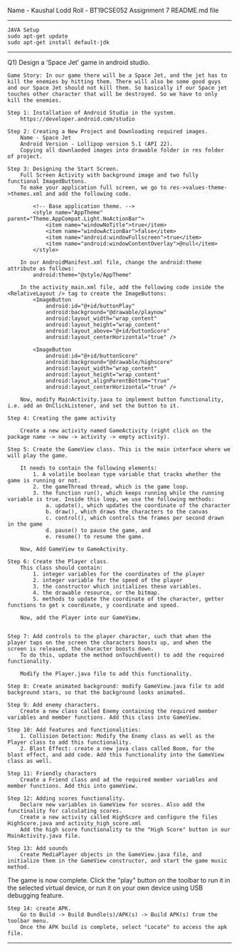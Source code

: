 Name - Kaushal Lodd
Roll - BT19CSE052
Assignment 7 README.md file

--------------------------------------------------------------------------------------------------------------------------------------

    JAVA Setup
    sudo apt-get update
    sudo apt-get install default-jdk

--------------------------------------------------------------------------------------------------------------------------------------

Q1) Design a ‘Space Jet’ game in android studio.

    Game Story: In our game there will be a Space Jet, and the jet has to kill the enemies by hitting them. There will also be some good guys and our Space Jet should not kill them. So basically if our Space jet touches other character that will be destroyed. So we have to only kill the enemies.

    Step 1: Installation of Android Studio in the system.
        https://developer.android.com/studio

    Step 2: Creating a New Project and Downloading required images.
        Name - Space Jet
        Android Version - Lollipop version 5.1 (API 22).
        Copying all downlaoded images into drawable folder in res folder of project.

    Step 3: Designing the Start Screen.
        Full Screen Activity with background image and two fully functional ImagedButtons.
        To make your application full screen, we go to res->values-theme->themes.xml and add the following code.
    
            <!-- Base application theme. -->
            <style name="AppTheme" parent="Theme.AppCompat.Light.NoActionBar">
                <item name="windowNoTitle">true</item>
                <item name="windowActionBar">false</item>
                <item name="android:windowFullscreen">true</item>
                <item name="android:windowContentOverlay">@null</item>
            </style>
        
        In our AndroidManifest.xml file, change the android:theme attribute as follows:
            android:theme="@style/AppTheme"
        
        In the activity_main.xml file, add the following code inside the <RelativeLayout /> tag to create the ImageButtons:
            <ImageButton
                android:id="@+id/buttonPlay"
                android:background="@drawable/playnow"
                android:layout_width="wrap_content"
                android:layout_height="wrap_content"
                android:layout_above="@+id/buttonScore"
                android:layout_centerHorizontal="true" />

            <ImageButton
                android:id="@+id/buttonScore"
                android:background="@drawable/highscore"
                android:layout_width="wrap_content"
                android:layout_height="wrap_content"
                android:layout_alignParentBottom="true"
                android:layout_centerHorizontal="true" />
        
        Now, modify MainActivity.java to implement button functionality, i.e. add an OnClickListener, and set the button to it.
    
    Step 4: Creating the game activity

        Create a new activity named GameActivity (right click on the package name -> new -> activity -> empty activity).

    Step 5: Create the GameView class. This is the main interface where we will play the game.

        It needs to contain the following elements:
            1. A volatile boolean type variable that tracks whether the game is running or not.
            2. the gameThread thread, which is the game loop.
            3. the function run(), which keeps running while the running variable is true. Inside this loop, we use the following methods:
                a. update(), which updates the coordinate of the character 
                b. draw(), which draws the characters to the canvas 
                c. control(), which controls the frames per second drawn in the game 
                d. pause() to pause the game, and 
                e. resume() to resume the game.

        Now, Add GameView to GameActivity.

    Step 6: Create the Player class.
        This class should contain:
            1. integer variables for the coordinates of the player
            2. integer variable for the speed of the player
            3. the constructor which initializes these variables.
            4. the drawable resource, or the bitmap.
            5. methods to update the coordinate of the character, getter functions to get x coordinate, y coordinate and speed.
        
        Now, add the Player into our GameView.
        
    
    Step 7: Add controls to the player character, such that when the player taps on the screen the characters boosts up, and when the screen is released, the character boosts down.
        To do this, update the method onTouchEvent() to add the required functionality.
        
        Modify the Player.java file to add this functionality.
        
    Step 8: Create animated background: modify GameView.java file to add background stars, so that the background looks animated.
    
    Step 9: Add enemy characters.
        Create a new class called Enemy containing the required member variables and member functions. Add this class into GameView.
    
    Step 10: Add features and functionalities:
        1. Collision Detection: Modify the Enemy class as well as the Player class to add this functionality.
        2. Blast Effect: create a new java class called Boom, for the blast effect, and add code. Add this functionality into the GameView class as well.
    
    Step 11: Friendly characters
        Create a Friend class and ad the required member variables and member functions. Add this into gameView.
    
    Step 12: Adding scores functionality.
        Declare new variables in GameView for scores. Also add the functinality for calculating scores.
        Create a new activity called HighScore and configure the files HighScore.java and activity_high_score.xml
        Add the high score functionality to the "High Score" button in our MainActivity.java file.
    
    Step 13: Add sounds
        Create MediaPlayer objects in the GameView.java file, and initialize them in the GameView constructor, and start the game music method.
        

The game is now complete. Click the "play" button on the toolbar to run it in the selected virtual device, or run it on your own device using USB debugging feature.

    Step 14: create APK.
        Go to Build -> Build Bundle(s)/APK(s) -> Build APK(s) from the toolbar menu.
        Once the APK build is complete, select "Locate" to access the apk file.

--------------------------------------------------------------------------------------------------------------------------------------